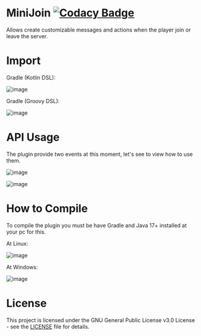 # MiniJoin [![Codacy Badge](https://app.codacy.com/project/badge/Grade/509b6bfab79148f4a8f919a0ccb1c8b4)](https://www.codacy.com/gh/InitSync/MiniJoin/dashboard?utm_source=github.com&amp;utm_medium=referral&amp;utm_content=InitSync/MiniJoin&amp;utm_campaign=Badge_Grade)
Allows create customizable messages and actions when the player join or leave the server.

# Import
Gradle (Kotlin DSL):
  
![image](https://user-images.githubusercontent.com/71404592/184976059-82e0ef0b-8f9e-4a87-9941-7acacd4f83fa.png)

Gradle (Groovy DSL):
  
![image](https://user-images.githubusercontent.com/71404592/184976366-87574262-270f-4a5c-b3ba-a34370ed521b.png)

# API Usage
The plugin provide two events at this moment, let's see to view how to use them.

![image](https://user-images.githubusercontent.com/71404592/184978637-c8c269ed-e36e-4ba3-9473-e606202097f4.png)

![image](https://user-images.githubusercontent.com/71404592/184978759-b27584c2-986e-45f0-8259-eecbd4952de7.png)

# How to Compile
To compile the plugin you must be have Gradle and Java 17+ installed
at your pc for this.

At Linux:

![image](https://user-images.githubusercontent.com/71404592/184979496-6f437df7-8e33-4940-8806-522c5eef9937.png)

At Windows:

![image](https://user-images.githubusercontent.com/71404592/184979627-4c007c0a-a731-4d48-a5b5-1d3fc4b6e08c.png)

# License
This project is licensed under the GNU General Public License v3.0 License - see the [LICENSE](LICENSE) file for details.
